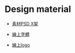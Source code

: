 # Design material

- [素材PSD X架](https://zh.lovepik.com/image-400219827/summer-recruitment-stand.html)

- [線上字體](http://www.akuziti.com/mb/)

- [線上logo](https://techmoon.xyz/designevo/)
